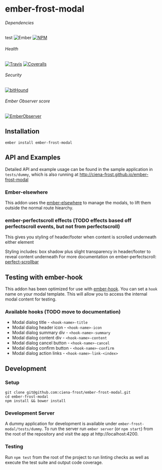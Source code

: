[ci-img]: https://img.shields.io/travis/ciena-frost/ember-frost-modal.svg "Travis CI Build Status"
[ci-url]: https://travis-ci.org/ciena-frost/ember-frost-modal

[cov-img]: https://img.shields.io/coveralls/ciena-frost/ember-frost-modal.svg "Coveralls Code Coverage"
[cov-url]: https://coveralls.io/github/ciena-frost/ember-frost-modal

[npm-img]: https://img.shields.io/npm/v/ember-frost-modal.svg "NPM Version"
[npm-url]: https://www.npmjs.com/package/ember-frost-modal

[ember-observer-badge]: http://emberobserver.com/badges/ember-frost-modal.svg "Ember Observer score"
[ember-observer-badge-url]: http://emberobserver.com/addons/ember-frost-modal

[ember-img]: https://img.shields.io/badge/ember-1.12.2+-orange.svg "Ember 1.12.2+"

[bithound-img]: https://www.bithound.io/github/ciena-blueplanet/ember-frost-modal/badges/score.svg "bitHound"
[bithound-url]: https://www.bithound.io/github/ciena-blueplanet/ember-frost-modal

# ember-frost-modal
###### Dependencies
test
![Ember][ember-img]
[![NPM][npm-img]][npm-url]

###### Health

[![Travis][ci-img]][ci-url]
[![Coveralls][cov-img]][cov-url]

###### Security

[![bitHound][bithound-img]][bithound-url]

###### Ember Observer score
[![EmberObserver][ember-observer-badge]][ember-observer-badge-url]

## Installation
```
ember install ember-frost-modal
```

## API and Examples
Detailed API and example usage can be found in the sample application in `tests/dummy`, which is also running at http://ciena-frost.github.io/ember-frost-modal

### Ember-elsewhere

This addon uses the [ember-elsewhere](https://github.com/ef4/ember-elsewhere) to manage the modals, to lift them outside the normal route hiearchy.

### ember-perfectscroll effects (TODO effects based off perfectscroll events, but not from perfectscroll)

This gives you styling of header/footer when content is scrolled underneath either element

Styling includes: box shadow plus slight transparency in header/footer to reveal content underneath
For more documentation on ember-perfectscroll:  [perfect-scrollbar](https://github.com/noraesae/perfect-scrollbar)

## Testing with ember-hook
This addon has been optimized for use with [ember-hook](https://github.com/Ticketfly/ember-hook). You can set a `hook` name on your modal template. This will allow you to access the internal modal content for testing.
### Available hooks (TODO move to documentation)
* Modal dialog title - `<hook-name>-title`
* Modal dialog header icon - `<hook-name>-icon`
* Modal dialog summary div - `<hook-name>-summary`
* Modal dialog content div - `<hook-name>-content`
* Modal dialog cancel button - `<hook-name>-cancel`
* Modal dialog confirm button - `<hook-name>-confirm`
* Modal dialog action links - `<hook-name>-link-<index>`

## Development
### Setup
```
git clone git@github.com:ciena-frost/ember-frost-modal.git
cd ember-frost-modal
npm install && bower install
```

### Development Server
A dummy application for development is available under `ember-frost-modal/tests/dummy`.
To run the server run `ember server` (or `npm start`) from the root of the repository and
visit the app at http://localhost:4200.

### Testing
Run `npm test` from the root of the project to run linting checks as well as execute the test suite
and output code coverage.
